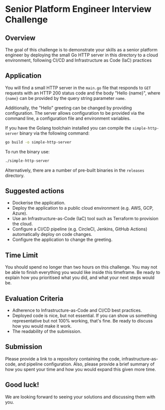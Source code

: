 # Senior Platform Engineer Interview Challenge

## Overview

The goal of this challenge is to demonstrate your skills as a senior platform engineer by deploying the small Go HTTP server in this directory to a cloud environment, following CI/CD and Infrastructure as Code (IaC) practices

## Application

You will find a small HTTP server in the `main.go` file that responds to `GET` requests with an HTTP 200 status code and the body "Hello {name}", where `{name}` can be provided by the query string parameter `name`.

Additionally, the "Hello" greeting can be changed by providing configuration. The server allows configuration to be provided via the command line, a configuration file and environment variables.

If you have the Golang toolchain installed you can compile the `simple-http-server` binary via the following command:

```sh
go build -o simple-http-server
```

To run the binary use:

```sh
./simple-http-server
```

Alternatively, there are a number of pre-built binaries in the `releases` directory.

## Suggested actions

- Dockerise the application.
- Deploy the application to a public cloud environment (e.g. AWS, GCP, Azure).
- Use an Infrastructure-as-Code (IaC) tool such as Terraform to provision the cloud.
- Configure a CI/CD pipeline (e.g. CircleCI, Jenkins, GitHub Actions) automatically deploy on code changes.
- Configure the application to change the greeting.

## Time Limit

You should spend no longer than two hours on this challenge. You may not be able to finish everything you would like inside this timeframe. Be ready to explain how you prioritised what you did, and what your next steps would be.

## Evaluation Criteria

- Adherence to Infrastructure-as-Code and CI/CD best practices.
- Deployed code is nice, but not essential. If you can show us something representative but not 100% working, that's fine. Be ready to discuss how you would make it work.
- The readability of the submission.

## Submission

Please provide a link to a repository containing the code, infrastructure-as-code, and pipeline configuration. Also, please provide a brief summary of how you spent your time and how you would expand this given more time.

## Good luck!

We are looking forward to seeing your solutions and discussing them with you.
